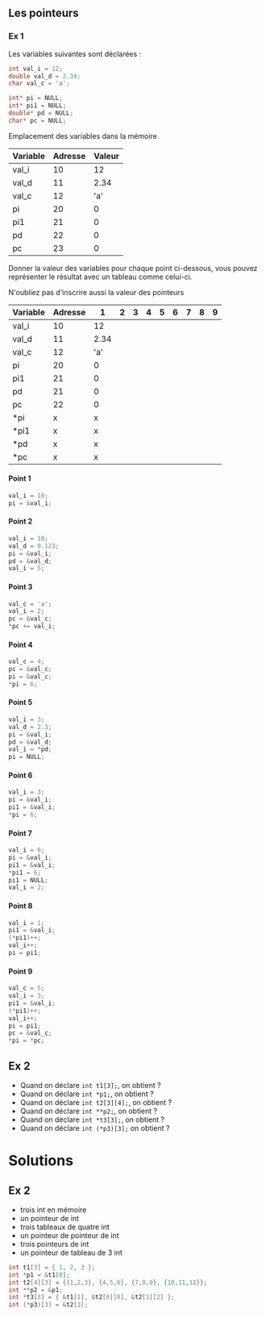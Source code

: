 ## Les pointeurs

### Ex 1

Les variables suivantes sont déclarées :

```C
int val_i = 12;
double val_d = 2.34;
char val_c = 'a';

int* pi = NULL;
int* pi1 = NULL;
double* pd = NULL;
char* pc = NULL;
```
Emplacement des variables dans la mémoire

Variable | Adresse | Valeur
---|---|---
val_i | 10 | 12
val_d | 11 | 2.34
val_c | 12 | 'a'
pi | 20 | 0
pi1 | 21 |0
pd | 22 | 0
pc | 23 | 0

Donner la valeur des variables pour chaque point ci-dessous, vous pouvez
représenter le résultat avec un tableau comme celui-ci.

N'oubliez pas d'inscrire aussi la valeur des pointeurs

Variable | Adresse | 1 | 2 | 3 | 4 | 5 | 6 | 7 | 8 | 9
---|---|---|---|---|---|---|---|---|---|---
val_i | 10 | 12
val_d | 11 | 2.34
val_c | 12 | 'a'
pi | 20 | 0
pi1 | 21 | 0
pd | 21 | 0
pc | 22 | 0
*pi | x | x
*pi1 | x | x
*pd | x | x
*pc | x | x

#### Point 1
```C
val_i = 10;
pi = &val_i;
```

#### Point 2
```C
val_i = 10;
val_d = 0.123;
pi = &val_i;
pd = &val_d;
val_i = 5;
```

#### Point 3
```C
val_c = 'a';
val_i = 2;
pc = &val_c;
*pc += val_i;
```

#### Point 4
```C
val_c = 4;
pc = &val_c;
pi = &val_c;
*pi = 6;
```

#### Point 5
```C
val_i = 3;
val_d = 2.3;
pi = &val_i;
pd = &val_d;
val_i = *pd;
pi = NULL;
```

#### Point 6
```C
val_i = 3;
pi = &val_i;
pi1 = &val_i;
*pi = 6;
```

#### Point 7
```C
val_i = 6;
pi = &val_i;
pi1 = &val_i;
*pi1 = 6;
pi1 = NULL;
val_i = 2;
```

#### Point 8
```C
val_i = 1;
pi1 = &val_i;
(*pi1)++;
val_i++;
pi = pi1;
```

#### Point 9
```C
val_c = 5;
val_i = 3;
pi1 = &val_i;
(*pi1)++;
val_i++;
pi = pi1;
pc = &val_c;
*pi = *pc;
```

## Ex 2
- Quand on déclare `int t1[3];`, on obtient ?
- Quand on déclare `int *p1;`, on obtient ?
- Quand on déclare `int t2[3][4];`, on obtient ?
- Quand on déclare `int **p2;`, on obtient ?
- Quand on déclare `int *t3[3];`, on obtient ?
- Quand on déclare `int (*p3)[3];` on obtient ?


# Solutions

## Ex 2
- trois int en mémoire
- un pointeur de int
- trois tableaux de quatre int
- un pointeur de pointeur de int
- trois pointeurs de int
- un pointeur de tableau de 3 int

```C
int t1[3] = { 1, 2, 3 };
int *p1 = &t1[0];
int t2[4][3] = {{1,2,3}, {4,5,6}, {7,8,9}, {10,11,12}};
int **p2 = &p1;
int *t3[3] = { &t1[1], &t2[0][0], &t2[1][2] };
int (*p3)[3] = &t2[3];
```
